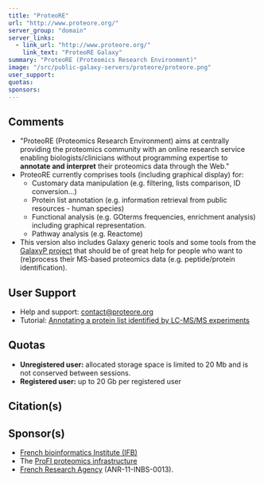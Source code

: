 ```yaml
---
title: "ProteoRE"
url: "http://www.proteore.org/"
server_group: "domain"
server_links: 
  - link_url: "http://www.proteore.org/"
    link_text: "ProteoRE Galaxy"
summary: "ProteoRE (Proteomics Research Environment)"
image: "/src/public-galaxy-servers/proteore/proteore.png"
user_support: 
quotas: 
sponsors: 
---
```


## Comments

* "ProteoRE (Proteomics Research Environment) aims at centrally providing the proteomics community with an online research service enabling biologists/clinicians without programming expertise to **annotate and interpret** their proteomics data through the Web."
* ProteoRE currently comprises tools (including graphical display) for:
  * Customary data manipulation (e.g. filtering, lists comparison, ID conversion…)
  * Protein list annotation (e.g. information retrieval from public resources - human species)
  * Functional analysis (e.g. GOterms frequencies, enrichment analysis) including graphical representation.
  * Pathway analysis (e.g. Reactome)
* This version also includes Galaxy generic tools and some tools from the [GalaxyP project](https://usegalaxyp.org/) that should be of great help for people who want to (re)process their MS-based proteomics data (e.g. peptide/protein identification). 

## User Support

* Help and support: contact@proteore.org
* Tutorial: [Annotating a protein list identified by LC-MS/MS experiments](http://proteore.org/u/proteore/p/proteore-tutorial-1-annotating-a-protein-list-identified-by-lc-msms-experiments)

## Quotas

* **Unregistered user:** allocated storage space is limited to 20 Mb and is not conserved between sessions.
* **Registered user:** up to 20 Gb per registered user

## Citation(s)


## Sponsor(s)

* [French bioinformatics Institute (IFB)](http://www.france-bioinformatique.fr/en)
* The [ProFI proteomics infrastructure](http://www.profiproteomics.fr/)
* [French Research Agency](http://www.agence-nationale-recherche.fr/en/) (ANR-11-INBS-0013). 
